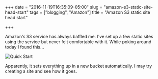 +++
date = "2016-11-19T16:35:09-05:00"
slug = "amazon-s3-static-site-head-start"
tags = ["blogging", "Amazon"]
title = "Amazon S3 static site head start"

+++

Amazon's S3 service has always baffled me. I've set up a few static sites using
the service but never felt comfortable with it. While poking around today I
found this...

![Quick Start](/img/2016/s3-quickstart.jpg)

Apparently, it sets everything up in a new bucket automatically. I may try creating a
site and see how it goes.

